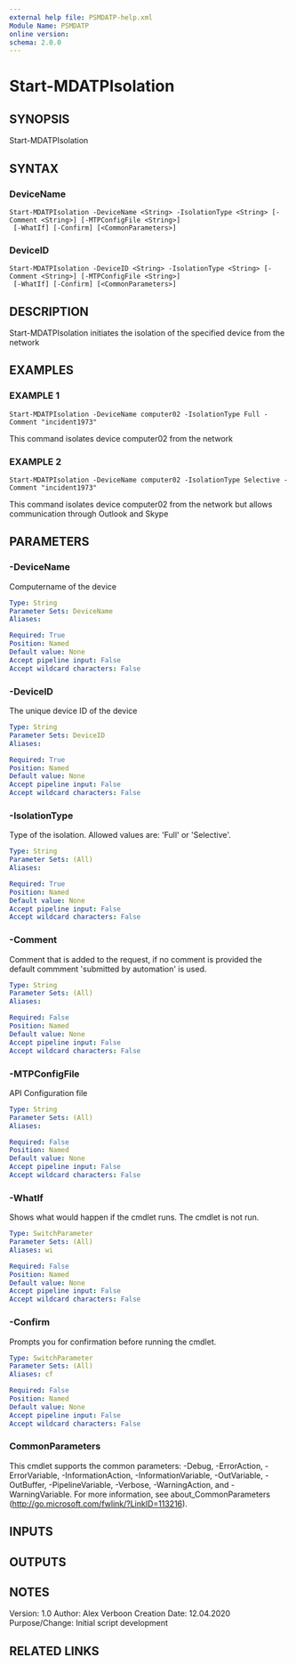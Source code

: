 ```yaml
---
external help file: PSMDATP-help.xml
Module Name: PSMDATP
online version:
schema: 2.0.0
---
```


# Start-MDATPIsolation

## SYNOPSIS
Start-MDATPIsolation

## SYNTAX

### DeviceName
```
Start-MDATPIsolation -DeviceName <String> -IsolationType <String> [-Comment <String>] [-MTPConfigFile <String>]
 [-WhatIf] [-Confirm] [<CommonParameters>]
```

### DeviceID
```
Start-MDATPIsolation -DeviceID <String> -IsolationType <String> [-Comment <String>] [-MTPConfigFile <String>]
 [-WhatIf] [-Confirm] [<CommonParameters>]
```

## DESCRIPTION
Start-MDATPIsolation initiates the isolation of the specified device from the network

## EXAMPLES

### EXAMPLE 1
```
Start-MDATPIsolation -DeviceName computer02 -IsolationType Full -Comment "incident1973"
```

This command isolates device computer02 from the network

### EXAMPLE 2
```
Start-MDATPIsolation -DeviceName computer02 -IsolationType Selective -Comment "incident1973"
```

This command isolates device computer02 from the network but allows communication through Outlook and Skype

## PARAMETERS

### -DeviceName
Computername of the device

```yaml
Type: String
Parameter Sets: DeviceName
Aliases:

Required: True
Position: Named
Default value: None
Accept pipeline input: False
Accept wildcard characters: False
```

### -DeviceID
The unique device ID of the device

```yaml
Type: String
Parameter Sets: DeviceID
Aliases:

Required: True
Position: Named
Default value: None
Accept pipeline input: False
Accept wildcard characters: False
```

### -IsolationType
Type of the isolation.
Allowed values are: 'Full' or 'Selective'.

```yaml
Type: String
Parameter Sets: (All)
Aliases:

Required: True
Position: Named
Default value: None
Accept pipeline input: False
Accept wildcard characters: False
```

### -Comment
Comment that is added to the request, if no comment is provided the default commment 'submitted by automation' is used.

```yaml
Type: String
Parameter Sets: (All)
Aliases:

Required: False
Position: Named
Default value: None
Accept pipeline input: False
Accept wildcard characters: False
```

### -MTPConfigFile
API Configuration file

```yaml
Type: String
Parameter Sets: (All)
Aliases:

Required: False
Position: Named
Default value: None
Accept pipeline input: False
Accept wildcard characters: False
```

### -WhatIf
Shows what would happen if the cmdlet runs.
The cmdlet is not run.

```yaml
Type: SwitchParameter
Parameter Sets: (All)
Aliases: wi

Required: False
Position: Named
Default value: None
Accept pipeline input: False
Accept wildcard characters: False
```

### -Confirm
Prompts you for confirmation before running the cmdlet.

```yaml
Type: SwitchParameter
Parameter Sets: (All)
Aliases: cf

Required: False
Position: Named
Default value: None
Accept pipeline input: False
Accept wildcard characters: False
```

### CommonParameters
This cmdlet supports the common parameters: -Debug, -ErrorAction, -ErrorVariable, -InformationAction, -InformationVariable, -OutVariable, -OutBuffer, -PipelineVariable, -Verbose, -WarningAction, and -WarningVariable.
For more information, see about_CommonParameters (http://go.microsoft.com/fwlink/?LinkID=113216).

## INPUTS

## OUTPUTS

## NOTES
Version:        1.0
Author:         Alex Verboon
Creation Date:  12.04.2020
Purpose/Change: Initial script development

## RELATED LINKS
